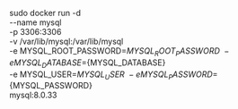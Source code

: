 sudo docker run -d \
  --name mysql \
  -p 3306:3306 \
  -v /var/lib/mysql:/var/lib/mysql \
  -e MYSQL_ROOT_PASSWORD=${MYSQL_ROOT_PASSWORD} \
  -e MYSQL_DATABASE=${MYSQL_DATABASE} \
  -e MYSQL_USER=${MYSQL_USER} \
  -e MYSQL_PASSWORD=${MYSQL_PASSWORD} \
  mysql:8.0.33